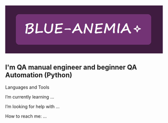 [![Header](https://github.com/blue-anemia/blue-anemia/blob/main/assets/header.png)](https://t.me/blue_anemia)

## I'm QA manual engineer and beginner QA Automation (Python)

Languages and Tools

I’m currently learning ...

I’m looking for help with ...

How to reach me: ...
